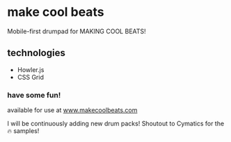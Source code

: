 # make cool beats
Mobile-first drumpad for MAKING COOL BEATS! 

## technologies
- Howler.js
- CSS Grid

### have some fun!
available for use at www.makecoolbeats.com

I will be continuously adding new drum packs!
Shoutout to Cymatics for the :fire: samples!
